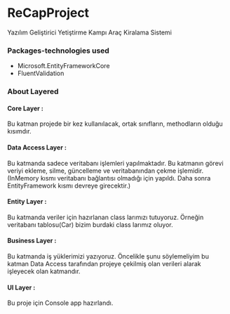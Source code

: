 # ReCapProject
Yazılım Geliştirici Yetiştirme Kampı Araç Kiralama Sistemi 


### Packages-technologies used
- Microsoft.EntityFrameworkCore
- FluentValidation


### About Layered 
#### Core Layer : 
Bu katman projede bir kez kullanılacak, ortak sınıfların, methodların olduğu kısımdır. 

#### Data Access Layer : 
Bu katmanda sadece veritabanı işlemleri yapılmaktadır. Bu katmanın görevi veriyi ekleme, silme, güncelleme ve veritabanından çekme işlemidir. (InMemory kısmı veritabanı bağlantısı olmadığı için yapıldı. Daha sonra EntityFramework kısmı devreye girecektir.)

#### Entity Layer : 
Bu katmanda veriler için hazırlanan class larımızı tutuyoruz. Örneğin veritabanı tablosu(Car) bizim burdaki class larımız oluyor.

#### Business Layer : 
Bu katmanda iş yüklerimizi yazıyoruz. Öncelikle şunu söylemeliyim bu katman Data Access tarafından projeye çekilmiş olan verileri alarak işleyecek olan katmandır. 

#### UI Layer :
Bu proje için Console app hazırlandı.

